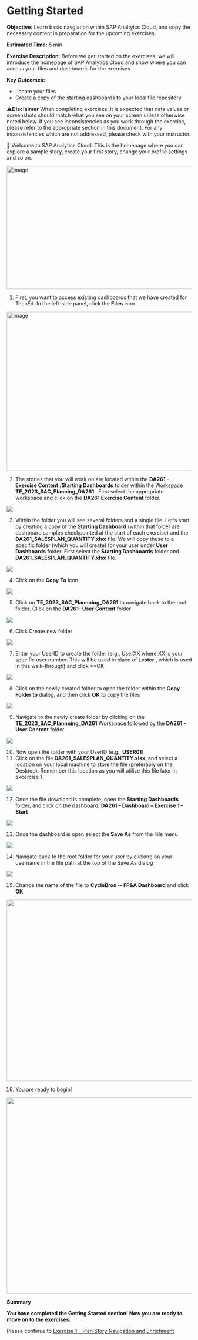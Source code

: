 # **Getting Started**

**Objective:** Learn basic navgiation within SAP Analtyics Cloud, and copy the necessary content in preparation for the upcoming exercises.

**Estimated Time:** 5 min

**Exercise Description:** Before we get started on the exercises, we
will introduce the homepage of SAP Analytics Cloud and show where you
can access your files and dashboards for the exercises.

**Key Outcomes:**

- Locate your files
- Create a copy of the starting dashboards to your local file
  repository.

⚠️**Disclaimer** When completing exercises, it is expected that data
values or screenshots should match what you see on your screen unless
otherwise noted below. If you see inconsistencies as you work through
the exercise, please refer to the appropriate section in this document.
For any inconsistencies which are not addressed, please check with your
instructor.

🚩 Welcome to SAP Analytics Cloud! This is the homepage where you can
explore a sample story, create your first story, change your profile
settings and so on.

<img alt="image" src="./images/image1.png" style="width:624.0px;height:334.93344px;"/>

1. First, you want to access existing dashboards that we have created
   for TechEd. In the left-side panel, click the **Files** icon.

<img alt="image" src="./images/image2.png" style="width:624.0px;height:433.26624px;"/>

2. The stories that you will work on are located within
   the  **DA261 – Exercise Content** /**Starting Dashboards** folder within
   the Workspace  **TE_2023_SAC_Planning_DA261** .   First select the appropriate workspace and
   click on the **DA261 Exercise Content** folder.

<img src="./images/image3.png" />

3. Within the
   folder you will see several folders and a single file.  Let's start by creating a copy of the **Starting
   Dashboard** (within that folder are dashboard samples checkpointed at
   the start of each exercise) and the **DA261_SALESPLAN_QUANTITY.xlsx** file.  We will copy these to a specific folder
   (which you will create) for your user under **User Dashboards** folder.
   First select the **Starting Dashboards** folder and **DA261_SALESPLAN_QUANTITY.xlsx**
   file.

<img src="./images/image4.png" />

4. Click on the **Copy To** icon

<img src="./images/image5.png" />

5. Click on **TE_2023_SAC_Plannning_DA261** to navigate back to the
   root folder. Click on the **DA261- User Content** folder

<img src="./images/image6_1.png" />

6. Click Create new folder

<img src="./images/image6_5.png" />

7. Enter your UserID to create the folder (e.g., UserXX
   where XX is your specific user number.
   This will be used in place of  **Lester** , which is used in this walk-through)
   and click **OK

<img src="./images/image6_7.png" />

8. Click on the
   newly created folder to open the folder within the **Copy Folder to**
   dialog, and then click **OK** to copy the files

<img src="./images/image6_9.png" />

9. Navigate to the
   newly create folder by clicking on the **TE_2023_SAC_Plannning_DA261** Workspace
   followed by the **DA261 - User Content** folder

<img src="./images/image7_1.png"/>

10. Now open the folder with your UserID (e.g., **USER01**)
11. Click on the file **DA261_SALESPLAN_QUANTITY.xlsx**, and select a location on your local machine to store the file (preferably on the Desktop).  Remember this location as you will utilize this file later in excercise 1.

<img src="./images/image7_2.png"/>

12. Once the file download is complete, open the **Starting Dashboards** folder, and click on the dashboard, **DA261 – Dashboard – Exercise 1 –  Start**

<img src="./images/image7_3.png"/>

13. Once the dashboard is open select the **Save As** from the File menu

<img src="./images/image8.png"/>

14. Navigate back to the root folder for your user by clicking on your
    username in the file path at the top of the Save As dialog

<img src="./images/image9.png"/>

15. Change the name of the file to **CycleBros -- FP&A Dashboard** and
    click **OK**

<img src="./images/image10.png" style="width:724px;height:494px;"/>

16. You are ready to begin!

<img src="./images/image11.png" style="width:824px;height:534px;"/>

**Summary**

**You have completed the Getting Started section! Now you are ready to
move on to the exercises.**

Please continue to [Exercise 1 - Plan Story Navigation and Enrichment](https://github.com/SAP-samples/teched2023-DA261/tree/main/exercises/ex1)
